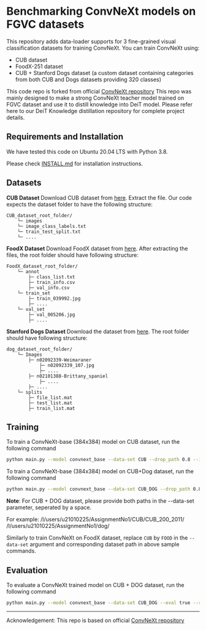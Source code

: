 # Benchmarking ConvNeXt models on FGVC datasets

This repository adds data-loader supports for 3 fine-grained visual classification datasets for training ConvNeXt. You can train ConvNeXt using:
<ul>
  <li>
    CUB dataset
  </li>
    <li>
    FoodX-251 dataset
  </li>
    <li>
    CUB + Stanford Dogs dataset (a custom dataset containing categories from both CUB and Dogs datasets providing 320 classes)
    </li>
  </ul>
  
This code repo is forked from official [ConvNeXt repository](https://github.com/facebookresearch/ConvNeXt)
This repo was mainly designed to make a strong ConvNeXt teacher model trained on FGVC dataset and use it to distill knowledge into DeiT model. Please refer here to our DeiT Knowledge distillation repository for complete project details.

## Requirements and Installation
We have tested this code on Ubuntu 20.04 LTS with Python 3.8. 

Please check [INSTALL.md](INSTALL.md) for installation instructions.

## Datasets

<b> CUB Dataset </b>
Download CUB dataset from [here](https://drive.google.com/file/d/1hbzc_P1FuxMkcabkgn9ZKinBwW683j45/view). Extract the file. Our code expects the dataset folder to have the following structure:

```
CUB_dataset_root_folder/
    └─ images
    └─ image_class_labels.txt
    └─ train_test_split.txt
    └─ ....
```
<b> FoodX Dataset </b>
Download FoodX dataset from [here](https://github.com/karansikka1/iFood_2019). After extracting the files, the root folder should have following structure:

```
FoodX_dataset_root_folder/
    └─ annot
        ├─ class_list.txt
        ├─ train_info.csv
        ├─ val_info.csv
    └─ train_set
        ├─ train_039992.jpg
        ├─ ....
    └─ val_set
        ├─ val_005206.jpg
        ├─ ....
```

<b> Stanford Dogs Dataset </b>
Download the dataset from [here](http://vision.stanford.edu/aditya86/ImageNetDogs/). The root folder should have following structure:

```
dog_dataset_root_folder/
    └─ Images
        ├─ n02092339-Weimaraner
            ├─ n02092339_107.jpg
            ├─ ....
        ├─ n02101388-Brittany_spaniel
            ├─ ....
        ├─ ....
    └─ splits
        ├─ file_list.mat
        ├─ test_list.mat
        ├─ train_list.mat

```


## Training 


To train a ConvNeXt-base (384x384) model on CUB dataset, run the following command
```bash
python main.py --model convnext_base --data-set CUB --drop_path 0.8 --input_size 384 --batch_size 16 --lr 5e-5 --update_freq 2 --warmup_epochs 0 --epochs 60 --weight_decay 1e-8  --layer_decay 0.7 --head_init_scale 0.001 --cutmix 0 --mixup 0 --output_dir /path/to/save/checkpoints --finetune /path/to/convnext/pretrained/imagenet/weights.pth --data-path /path/to/dataset
```

To train a ConvNeXt-base (384x384) model on CUB+Dog dataset, run the following command
```bash
python main.py --model convnext_base --data-set CUB_DOG --drop_path 0.8 --input_size 384 --batch_size 16 --lr 5e-5 --update_freq 2 --warmup_epochs 0 --epochs 60 --weight_decay 1e-8  --layer_decay 0.7 --head_init_scale 0.001 --cutmix 0 --mixup 0 --output_dir /path/to/save/checkpoints --finetune /path/to/convnext/pretrained/imagenet/weights.pth --data-path /path/to/CUB/and/Dog/dataset/seperated/by/space
```

<b>Note</b>: For CUB + DOG dataset, please provide both paths in the --data-set parameter, seperated by a space.

For example: /l/users/u21010225/AssignmentNo1/CUB/CUB_200_2011/ /l/users/u21010225/AssignmentNo1/dog/

Similarly to train ConvNeXt on FoodX dataset, replace  ```CUB``` by ```FOOD``` in the ```--data-set``` argument and corresponding dataset path in above sample commands.

## Evaluation
To evaluate a ConvNeXt trained model on CUB + DOG dataset, run the following command

```bash
python main.py --model convnext_base --data-set CUB_DOG --eval true --resume /path/to/trained/model --input_size 384 --drop_path 0.2 --data_path /path/to/CUB/and/Dog/dataset/seperated/by/space
```

--- 
Acknowledgement:
This repo is based on official [ConvNeXt repository](https://github.com/facebookresearch/ConvNeXt)

